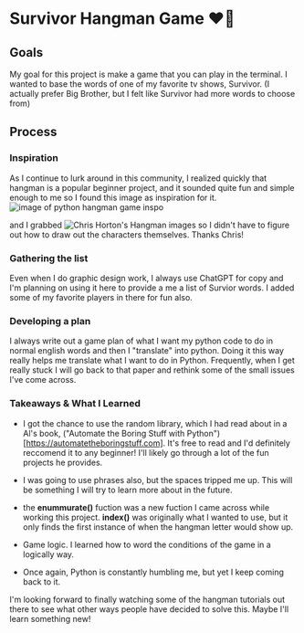 # Survivor Hangman Game :heart_on_fire:

## Goals
My goal for this project is make a game that you can play in the terminal. I wanted to base the words of one of my favorite tv shows, Survivor. (I actually prefer Big Brother, but I felt like Survivor had more words to choose from)

## Process

### Inspiration
As I continue to lurk around in this community, I realized quickly that hangman is a popular beginner project, and it sounded quite fun and simple enough to me so I found this image as inspiration for it.
![image of python hangman game inspo](https://code-projects.org/wp-content/uploads/2019/11/Capture.png)


and I grabbed ![Chris Horton's Hangman images](https://gist.github.com/chrishorton/8510732aa9a80a03c829b09f12e20d9c) so I didn't have to figure out how to draw out the characters themselves. Thanks Chris!

### Gathering the list
Even when I do graphic design work, I always use ChatGPT for copy and I'm planning on using it here to provide a me a list of Survior words. I added some of my favorite players in there for fun also.

### Developing a plan
I always write out a game plan of what I want my python code to do in normal english words and then I "translate" into python. Doing it this way really helps me translate what I want to do in Python. Frequently, when I get really stuck I will go back to that paper and rethink some of the small issues I've come across.

### Takeaways & What I Learned
- I got the chance to use the random library, which I had read about in a Al's book, ("Automate the Boring Stuff with Python")[https://automatetheboringstuff.com]. It's free to read and I'd definitely reccomend it to any beginner! I'll likely go through a lot of the fun projects he provides.

- I was going to use phrases also, but the spaces tripped me up. This will be something I will try to learn more about in the future.
- the **enummurate()** fuction was a new fuction I came across while working this project. **index()** was originally what I wanted to use, but it only finds the first instance of when the hangman letter would show up.

- Game logic. I learned how to word the conditions of the game in a logically way.
- Once again, Python is constantly humbling me, but yet I keep coming back to it. 

I'm looking forward to finally watching some of the hangman tutorials out there to see what other ways people have decided to solve this. Maybe I'll learn something new!
